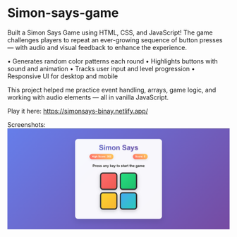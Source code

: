 # Simon-says-game
 Built a Simon Says Game using HTML, CSS, and JavaScript!
 The game challenges players to repeat an ever-growing sequence of button presses — with audio and visual feedback to enhance the experience.

 • Generates random color patterns each round
 • Highlights buttons with sound and animation
 • Tracks user input and level progression
 • Responsive UI for desktop and mobile

 This project helped me practice event handling, arrays, game logic, and working with audio elements — all in vanilla JavaScript.

 Play it here: https://simonsays-binay.netlify.app/

Screenshots: 
![image alt](https://github.com/BinaySharma25/Simon-says-game/blob/main/Screenshot/Simon-says-game.png?raw=true)
  

